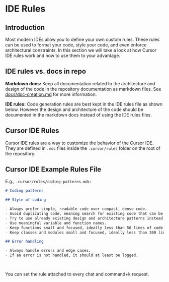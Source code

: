 # IDE Rules

## Introduction

Most modern IDEs allow you to define your own custom rules. These rules can be used to format your code, style your code, and even enforce architectural constraints. In this section we will take a look at how Cursor IDE rules work and how to use them to your advantage.

## IDE rules vs. docs in repo

**Markdown docs:** Keep all documentation related to the architecture and design of the code in the repository documentation as markdown files. See [docs/doc-creation.md](./docs/doc-creation.md) for more information.

**IDE rules:** Code generation rules are best kept in the IDE rules file as shown below. However the design and architecture of the code should be documented in the markdown docs instead of using the IDE rules files.

## Cursor IDE Rules

Cursor IDE rules are a way to customize the behavior of the Cursor IDE. They are defined in  `.mdc` files inside the `.cursor/rules` folder on the root of the repository.

## Cursor IDE Example Rules File

E.g., `.cursor/rules/coding-patterns.mdc`:

```markdown
# Coding patterns

## Style of coding

- Always prefer simple, readable code over compact, dense code.
- Avoid duplicating code, meaning search for existing code that can be reused instead of creating new code that is similar.
- Try to use already existing design and architecture patterns instead of inventing your own.
- Use meaningful variable and function names.
- Keep functions small and focused, ideally less than 50 lines of code.
- Keep classes and modules small and focused, ideally less than 300 lines of code. If larger, try to split them into smaller classes or modules.

## Error handling

- Always handle errors and edge cases.
- If an error is not handled, it should at least be logged.

    
```

You can set the rule attached to every chat and command+k request.
